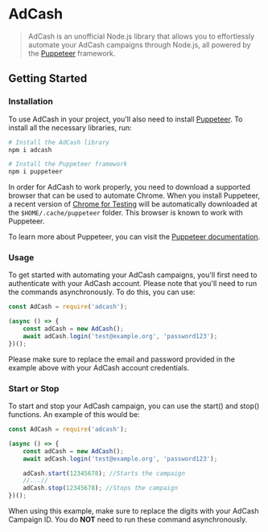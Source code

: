 # AdCash

> AdCash is an unofficial Node.js library that allows you to effortlessly automate your AdCash campaigns through Node.js, all powered by the [Puppeteer](https://www.npmjs.com/package/puppeteer) framework.

## Getting Started

### Installation

To use AdCash in your project, you'll also need to install [Puppeteer](https://www.npmjs.com/package/puppeteer). To install all the necessary libraries, run:

```bash
# Install the AdCash library
npm i adcash

# Install the Puppeteer framework
npm i puppeteer
```

In order for AdCash to work properly, you need to download a supported browser that can be used to automate Chrome. When you install Puppeteer, a recent version of
[Chrome for Testing](https://goo.gle/chrome-for-testing) will be automatically downloaded at the `$HOME/.cache/puppeteer` folder. This browser is known to work with Puppeteer.

To learn more about Puppeteer, you can visit the [Puppeteer documentation](https://pptr.dev/).


### Usage

To get started with automating your AdCash campaigns, you'll first need to authenticate with your AdCash account. Please note that you'll need to run the commands asynchronously. To do this, you can use:

```js
const AdCash = require('adcash');

(async () => {
	const adCash = new AdCash();
	await adCash.login('test@example.org', 'password123');
})();
```
Please make sure to replace the email and password provided in the example above with your AdCash account credentials.

### Start or Stop

To start and stop your AdCash campaign, you can use the start() and stop() functions. An example of this would be:

```js
const AdCash = require('adcash');

(async () => {
	const adCash = new AdCash();
	await adCash.login('test@example.org', 'password123');

	adCash.start(12345678); //Starts the campaign
	//...//
	adCash.stop(12345678); //Stops the campaign
})();
```
When using this example, make sure to replace the digits with your AdCash Campaign ID. You do **NOT** need to run these command asynchronously.
